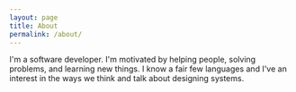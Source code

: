 ```yaml
---
layout: page
title: About
permalink: /about/
---
```


I'm a software developer. I'm motivated by helping people, solving problems, and learning new things. I know a fair few languages and I've an interest in the ways we think and talk about designing systems.
